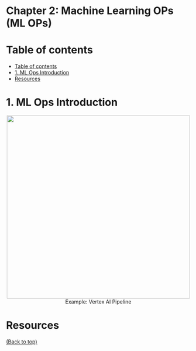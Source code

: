 # Chapter 2: Machine Learning OPs (ML OPs)

# Table of contents
- [Table of contents](#table-of-contents)
- [1. ML Ops Introduction](#1-ml-ops-introduction)
- [Resources](#resources)


# 1. ML Ops Introduction
<p align="center">
  <img src="https://user-images.githubusercontent.com/64508435/163656235-54d6d93b-b941-4594-9622-38fcbf20ef80.png" width="500" />
  <br>Example: Vertex AI Pipeline
</p>


# Resources

[(Back to top)](#table-of-contents)
